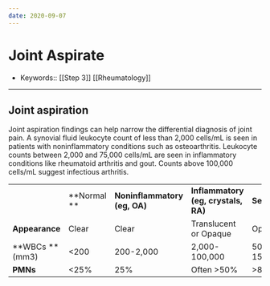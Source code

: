 ```yaml
---
date: 2020-09-07
---
```


# Joint Aspirate

- Keywords:: [[Step 3]] [[Rheumatology]]
---

## Joint aspiration

<!-- joint aspiratio leukocyte count -->

Joint aspiration findings can help narrow the differential diagnosis of  joint pain. A synovial fluid leukocyte count of less than 2,000  cells/mL is seen in patients with noninflammatory conditions such as  osteoarthritis. Leukocyte counts between 2,000 and 75,000 cells/mL are  seen in inflammatory conditions like rheumatoid arthritis and  gout. Counts above 100,000 cells/mL suggest infectious arthritis.

|                |              |                              |                                     |                  |
| -------------- | ------------ | ---------------------------- | ----------------------------------- | ---------------- |
|                | \*\*Normal  \*\* | **Noninflammatory (eg, OA)** | **Inflammatory (eg, crystals, RA)** | **Septic joint** |
| **Appearance** | Clear        | Clear                        | Translucent or Opaque               | Opaque           |
| \*\*WBCs \*\*(mm3) | <200         | 200-2,000                    | 2,000-100,000                       | 50,000-150,000   |
| **PMNs**       | <25%         | 25%                          | Often >50%                          | >80%-90%         |
